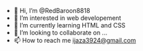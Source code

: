 - 👋 Hi, I’m @RedBaroon8818
- 👀 I’m interested in web developement
- 🌱 I’m currently learning HTML and CSS
- 💞️ I’m looking to collaborate on ...
- 📫 How to reach me ijaza3924@gmail.com

<!---
RedBaroon8818/RedBaroon8818 is a ✨ special ✨ repository because its `README.md` (this file) appears on your GitHub profile.
You can click the Preview link to take a look at your changes.
--->
